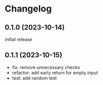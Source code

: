 # Changelog

## 0.1.0 (2023-10-14)

initial release

## 0.1.1 (2023-10-15)

- fix: remove unnecessary checks
- refactor: add early return for empty input
- test: add random test
